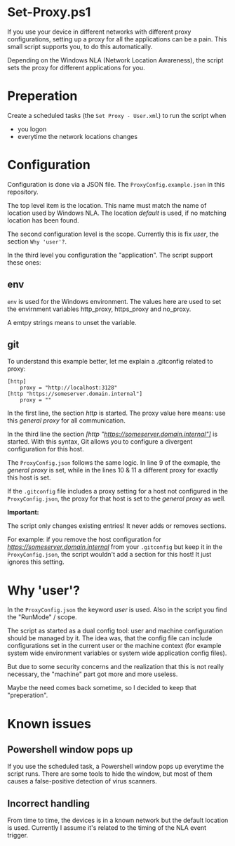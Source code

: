 # Set-Proxy.ps1
If you use your device in different networks with different proxy configurations, setting up a proxy for all the applications can be a pain. This small script supports you, to do this automatically.

Depending on the Windows NLA (Network Location Awareness), the script sets the proxy for different applications for you.

# Preperation
Create a scheduled tasks (the `Set Proxy - User.xml`) to run the script when
- you logon
- everytime the network locations changes

# Configuration
Configuration is done via a JSON file. The `ProxyConfig.example.json` in this repository.

The top level item is the location. This name must match the name of location used by Windows NLA. The location *default* is used, if no matching location has been found.

The second configuration level is the scope. Currently this is fix *user*, the section `Why 'user'?`.

In the third level you configuration the "application". The script support these ones:

## env
`env` is used for the Windows environment. The values here are used to set the envirnment variables http_proxy, https_proxy and no_proxy.

A emtpy strings means to unset the variable.

## git
To understand this example better, let me explain a .gitconfig related to proxy:
```
[http]
    proxy = "http://localhost:3128"
[http "https://someserver.domain.internal"]
    proxy = ""
```
In the first line, the section *http* is started. The proxy value here means: use this *general proxy* for all communication.

In the third line the section *[http "https://someserver.domain.internal"]* is started. With this syntax, Git allows you to configure a divergent configuration for this host.

The `ProxyConfig.json` follows the same logic. In line 9 of the exmaple, the *general proxy* is set, while in the lines 10 & 11 a different proxy for exactly this host is set.

If the `.gitconfig` file includes a proxy setting for a host not configured in the `ProxyConfig.json`, the proxy for that host is set to the *general proxy* as well.

**Important:**

The script only changes existing entries! It never adds or removes sections.

For example: if you remove the host configuration for *https://someserver.domain.internal* from your `.gitconfig` but keep it in the `ProxyConfig.json`, the script wouldn't add a section for this host! It just ignores this setting.

# Why 'user'?
In the `ProxyConfig.json` the keyword *user* is used. Also in the script you find the "RunMode" / scope.

The script as started as a dual config tool: user and machine configuration should be managed by it. The idea was, that the config file can include configurations set in the current user or the machine context (for example system wide environment variables or system wide application config files).

But due to some security concerns and the realization that this is not really necessary, the "machine" part got more and more useless.

Maybe the need comes back sometime, so I decided to keep that "preperation".

# Known issues
## Powershell window pops up
If you use the scheduled task, a Powershell window pops up everytime the script runs. There are some tools to hide the window, but most of them causes a false-positive detection of virus scanners.

## Incorrect handling
From time to time, the devices is in a known network but the default location is used. Currently I assume it's related to the timing of the NLA event trigger.
